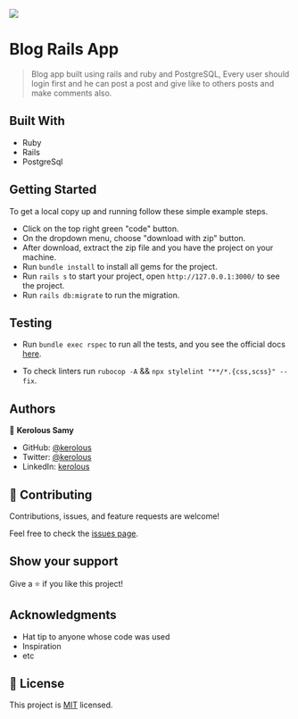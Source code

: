 ![](https://img.shields.io/badge/Microverse-blueviolet)

# Blog Rails App

> Blog app built using rails and ruby and PostgreSQL, Every user should login first and he can post a post and give like to others posts and make comments also.


## Built With

- Ruby
- Rails
- PostgreSql


## Getting Started
To get a local copy up and running follow these simple example steps.

- Click on the top right green "code" button.
- On the dropdown menu, choose "download with zip" button.
- After download, extract the zip file and you have the project on your machine.
- Run `bundle install` to install all gems for the project.
- Run `rails s` to start your project, open `http://127.0.0.1:3000/` to see the project.
- Run `rails db:migrate` to run the migration.


## Testing

- Run `bundle exec rspec` to run all the tests, and you see the official docs [here](https://github.com/rspec/rspec-rails).

- To check linters run `rubocop -A` && `npx stylelint "**/*.{css,scss}" --fix`.
## Authors

👤 **Kerolous Samy**

- GitHub: [@kerolous](https://github.com/keroloussamy)
- Twitter: [@kerolous](https://twitter.com/SamyKerolous)
- LinkedIn: [kerolous](https://www.linkedin.com/in/keroloussamy/)


## 🤝 Contributing

Contributions, issues, and feature requests are welcome!

Feel free to check the [issues page](../../issues/).

## Show your support

Give a ⭐️ if you like this project!

## Acknowledgments

- Hat tip to anyone whose code was used
- Inspiration
- etc

## 📝 License

This project is [MIT](./MIT.md) licensed.
